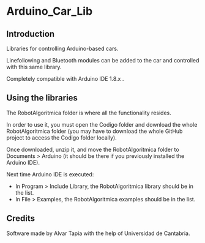 # Arduino_Car_Lib
## Introduction
Libraries for controlling Arduino-based cars.

Linefollowing and Bluetooth modules can be added to the car and controlled with this same library.

Completely compatible with Arduino IDE 1.8.x .

## Using the libraries
The RobotAlgoritmica folder is where all the functionality resides.

In order to use it, you must open the Codigo folder and download the whole RobotAlgoritmica folder (you may have to download the whole GitHub project to access the Codigo folder locally).

Once downloaded, unzip it, and move the RobotAlgoritmica folder to Documents > Arduino (it should be there if you previously installed the Arduino IDE).

Next time Arduino IDE is executed:
- In Program > Include Library, the RobotAlgoritmica library should be in the list.
- In File > Examples, the RobotAlgoritmica examples should be in the list.

## Credits
Software made by Alvar Tapia with the help of Universidad de Cantabria.
